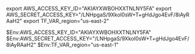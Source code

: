 export AWS_ACCESS_KEY_ID="AKIAYXWBOHXXTNLNY5FA"
export AWS_SECRET_ACCESS_KEY="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"
export TF_VAR_region="us-east-2"


$Env:AWS_ACCESS_KEY_ID="AKIAYXWBOHXXTNLNY5FA"
$Env:AWS_SECRET_ACCESS_KEY="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"
$Env:TF_VAR_region="us-east-1"
